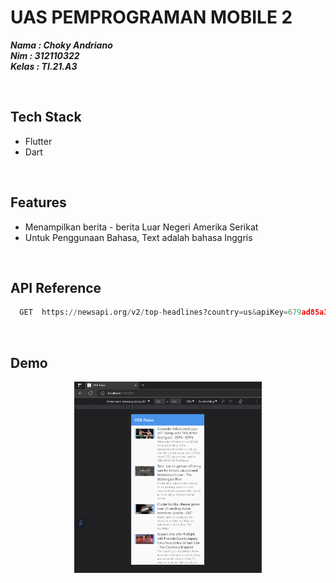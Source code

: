# UAS PEMPROGRAMAN MOBILE 2
***Nama : Choky Andriano***<br>
***Nim : 312110322***<br>
***Kelas : TI.21.A3***

<br>

## Tech Stack
- Flutter
- Dart

<br>

## Features
- Menampilkan berita - berita Luar Negeri Amerika Serikat
- Untuk Penggunaan Bahasa, Text adalah bahasa Inggris 

<br>

## API Reference
```py
  GET  https://newsapi.org/v2/top-headlines?country=us&apiKey=679ad85a318b43c2b37bd22818f06f98
```

<br>

## Demo
<div align='center'>
  <img src="./img/ss.png" width="300"/>
</div>
